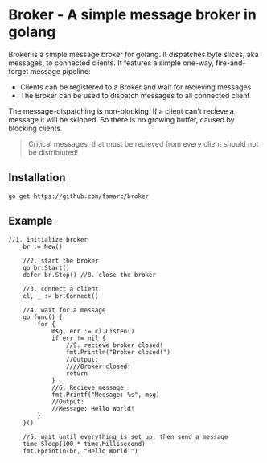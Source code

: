 # Broker - A simple message broker in golang

Broker is a simple message broker for golang. It dispatches byte slices, aka messages, to connected clients.
It features a simple one-way, fire-and-forget message pipeline:
- Clients can be registered to a Broker and wait for recieving messages
- The Broker can be used to dispatch messages to all connected client

The message-dispatching is non-blocking. If a client can't recieve a message it will be skipped.
So there is no growing buffer, caused by blocking clients. 

> Critical messages, that must be recieved from every client
> should not be distribiuted!

## Installation
```
go get https://github.com/fsmarc/broker
```

## Example
```
//1. initialize broker
	br := New()

	//2. start the broker
	go br.Start()
	defer br.Stop() //8. close the broker

	//3. connect a client
	cl, _ := br.Connect()

	//4. wait for a message
	go func() {
		for {
			msg, err := cl.Listen()
			if err != nil {
				//9. recieve broker closed!
				fmt.Println("Broker closed!")
				//Output:
				////Broker closed!
				return
			}
			//6. Recieve message
			fmt.Printf("Message: %s", msg)
			//Output:
			//Message: Hello World!
		}
	}()

	//5. wait until everything is set up, then send a message
	time.Sleep(100 * time.Millisecond)
	fmt.Fprintln(br, "Hello World!")
```